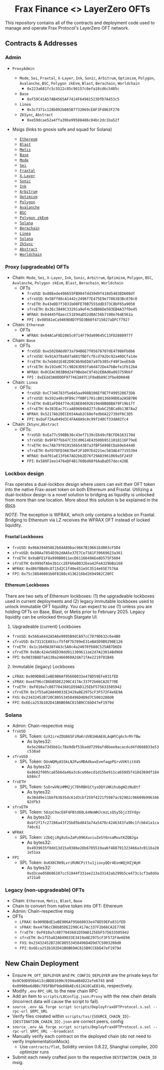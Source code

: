 <h1 align="center">Frax Finance <> LayerZero OFTs</h1>
This repository contains all of the contracts and deployment code used to manage and operate Frax Protocol's LayerZero OFT network.


## Contracts & Addresses
### Admin
- `ProxyAdmin`
  - `Mode`, `Sei`, `Fraxtal`, `X-Layer`, `Ink`, `Sonic`, `Arbitrum`, `Optimism`, `Polygon`, `Avalanche`, `BSC`, `Polygon zkEvm`, `Blast`, `Berachain`, `Worldchain`
    - `0x223a681fc5c5522c85c96157c0efa18cd6c5405c`
  - `Base`
    - `0xF59C41A57AB4565AF7424F64981523DfD7A453c5`
  - `Linea`
    - `0x3cf371c128b092b085B7732069cEAF3Fd863F270`
  - `ZKSync`, `Abstract`
    - `0xe59dcae52a4ffa39be99588486c84bc2dc1ba52f`

- Msigs (links to gnosis safe and squad for Solana)
  - [`Ethereum`](https://app.safe.global/home?safe=eth:0xB1748C79709f4Ba2Dd82834B8c82D4a505003f27)
  - [`Blast`](https://app.safe.global/home?safe=blast:0x33A133020b2C2CD41a24F74033B11EC2fC0bF97a)
  - [`Metis`](https://metissafe.tech/home?safe=metis-andromeda:0xF4A4F32732F9B2fB84Ee28c58616946F3bF80F7d)
  - [`Base`](https://app.safe.global/home?safe=base:0xCBfd4Ef00a8cf91Fd1e1Fe97dC05910772c15E53)
  - [`Mode`](https://safe.optimism.io/home?safe=mode:0x6336CFA6eDBeC2A459d869031DB77fC2770Eaa66)
  - [`Sei`](https://sei-safe.protofire.io/home?safe=sei:0x0357D02fc95320b990322d3ff69204c3D251171b)
  - [`Fraxtal`](https://safe.mainnet.frax.com/home?safe=fraxtal:0x5f25218ed9474b721d6a38c115107428E832fA2E)
  - [`X-Layer`](https://app.safe.global/home?safe=xlayer:0xe7Cc52f0C86f4FAB6630f1E26167B487fbF66a61)
  - [`Sonic`](https://app.safe.global/home?safe=sonic:0x87c7A1ef67c67cd57CBF101522a0c3B19D2C3aAc)
  - [`Ink`](https://app.safe.global/home?safe=ink:0x91eBC17cD330DD694225133455583FBCA54b8eC8)
  - [`Arbitrum`](https://app.safe.global/home?safe=arb1:0x3da490b19F300E7cb2280426C8aD536dB2df445c)
  - [`Optimism`](https://app.safe.global/home?safe=oeth:0x419e672d625f998dd07a7ecf2E06B896F8717cb2)
  - [`Polygon`](https://app.safe.global/home?safe=matic:0xDbf59edA454679bB157b3B048Ba54C4D762b559E)
  - [`Avalanche`](https://app.safe.global/home?safe=avax:0xBF1fF4D8B05F0871ca3f49e49fF1cA8AeeBD3b4b)
  - [`BSC`](https://app.safe.global/home?safe=bnb:0xB1eff95B323D60cc04B1a44Ca1dBcbC935ae2C84)
  - [`Polygon zkEvm`](https://app.safe.global/home?safe=zkevm:0x57445fD8d544e5D313e4f715220103b091814df4)
  - [`Solana`](https://app.squads.so/squads/FSRTW4KPGifKL8yKcZ8mfoR9mKtAjwZiTHbHwgix8AQo/home)
  - [`Berachain`](https://safe.berachain.com/home?safe=berachain:0x436b303dAf4b95e94ad86cA3821d5E50eB0De3aA)
  - [`Linea`](https://safe.linea.build/home?safe=linea:0x0E5a5284820E350ffce7fe7ba3364FaC1C53eaFD)
  - [`Solana`](https://app.squads.so/squads/FSRTW4KPGifKL8yKcZ8mfoR9mKtAjwZiTHbHwgix8AQo/home)
  - [`ZkSync`](https://app.safe.global/home?safe=zksync:0x66716ae60898dD4479B52aC4d92ef16C1821f420)
  - [`Abstract`](https://abstract-safe.protofire.io/home?safe=abstract:0xcC20eAE3CdC554E96291708B362dF349CC443808)
  - [`Worldchain`](https://app.safe.global/home?safe=wc:0xf57d47c3EA11c12253dBc0BeAf097d5c206e8773)

### Proxy (upgradeable) OFTs
- Chain: `Mode`, `Sei`, `X-Layer`, `Ink`, `Sonic`, `Arbitrum`, `Optimism`, `Polygon`, `BSC`, `Avalanche`, `Polygon zkEvm`, `Blast`, `Berachain`, `Worldchain`
  - OFTs
    - `frxUSD`: `0x80Eede496655FB9047dd39d9f418d5483ED600df`
    - `sfrxUSD`: `0x5Bff88cA1442c2496f7E475E9e7786383Bc070c0`
    - `frxETH`: `0x43eDD7f3831b08FE70B7555ddD373C8bF65a9050`
    - `sfrxETH`: `0x3Ec3849C33291a9eF4c5dB86De593EB4A37fDe45`
    - `WFRAX`: `0x64445f0aecC51E94aD52d8AC56b7190e764E561a`
    - `FPI` : `0x90581eCa9469D8D7F5D3B60f4715027aDFCf7927`
- Chain: `Ethereum`
  - OFTs
    - `WFRAX`: `0x04ACaF8D2865c0714F79da09645C13FD2888977f`
- Chain: `Base`
  - OFTs
    - `frxUSD`: `0xe5020A6d073a794B6E7f05678707dE47986Fb0b6`
    - `sfrxUSD`: `0x91A3f8a8d7a881fBDfcfEcd7A2Dc92a46DCfa14e`
    - `frxETH`: `0x7eb8d1E4E2D0C8b9bEDA7a97b305cF49F3eeE8dA`
    - `sfrxETH`: `0x192e0C7Cc9B263D93fa6d472De47bBefe1Fb12bA`
    - `WFRAX`: `0x0CEAC003B0d2479BebeC9f4b2EBAd0a803759bbf`
    - `FPI` : `0xEEdd3A0DDDF977462A97C1F0eBb89C3fbe8D084B`
- Chain: `Linea`
  - OFTs:
      - `frxUSD`: `0xC7346783f5e645aa998B106Ef9E7f499528673D8`
      - `sfrxUSD`: `0x592a48c0FB9c7f8BF1701cB0136b90DEa2A5B7B6`
      - `frxETH`: `0xB1aFD04774c02AE84692619448B08BA79F19b1ff`
      - `sfrxETH`: `0x383Eac7CcaA89684b8277cBabC25BCa8b13B7Aa2`
      - `WFRAX`: `0x5217Ab28ECE654Aab2C68efedb6A22739df6C3D5`
      - `FPI`:  `0xDaF72Aa849d3C4FAA8A9c8c99f240Cf33dA02fc4`
- Chain: `ZkSync`,`Abstract`
  - OFTs:
      - `frxUSD`: `0xEa77c590Bb36c43ef7139cE649cFBCFD6163170d`
      - `sfrxUSD`: `0x9F87fbb47C33Cd0614E43500b9511018116F79eE`
      - `frxETH`: `0xc7Ab797019156b543B7a3fBF5A99ECDab9eb4440`
      - `sfrxETH`: `0xFD78FD3667DeF2F1097Ed221ec503AE477155394`
      - `WFRAX`: `0xAf01aE13Fb67AD2bb2D76f29A83961069a5F245F`
      - `FPI`: `0x580F2ee1476eDF4B1760bd68f6AaBaD57dec420E`


### Lockbox design
Frax operates a dual-lockbox design where users can exit their OFT token into the native Frax-asset token on both Ethereum and Fraxtal.  Utilizing a dual-lockbox design is a novel solution to bridging as liquidity is  unlocked from more than one location.  More about this solution is be explained in the [docs](https://docs.frax.com/protocol/crosschain/overview).

*NOTE*: The exception is WFRAX, which only contains a lockbox on Fraxtal.  Bridging to Ethereum via LZ receives the WFRAX OFT instead of locked liquidity.

#### Fraxtal Lockboxes
- `frxUSD`: `0x96A394058E2b84A89bac9667B19661Ed003cF5D4`
- `sfrxUSD`: `0x88Aa7854D3b2dAA5e37E7Ce73A1F39669623a361`
- `frxETH`: `0x9aBFE1F8a999B0011ecD6116649AEe8D575F5604`
- `sfrxETH`: `0x999dfAbe3b1cc2EF66eB032Eea42FeA329bBa168`
- `WFRAX`: `0xd86fBBd0c8715d2C1f40e451e5C3514e65E7576A`
- `FPI`: `0x75c38D46001b0F8108c4136216bd2694982C20FC`

#### Ethereum Lockboxes
There are two sets of Ethereum lockboxes: (1) the upgradeable lockboxes used in current deployments and (2) legacy immutable lockboxes used to unlock immutable OFT liquidity.
You can expect to use (1) unless you are holding OFTs on Base, Blast, or Metis prior to February 2025.  Legacy liquidity can be unlocked through Stargate UI.
1. Upgradeable (current) Lockboxes
  - `frxUSD`: `0x566a6442A5A6e9895B9dCA97cC7879D632c6e4B0`
  - `sfrxUSD`: `0x7311CEA93ccf5f4F7b789eE31eBA5D9B9290E126`
  - `frxETH` : `0x1c1649A38f4A3c5A0c4a24070f688C525AB7D6E6`
  - `sfrxETH`: `0xbBc424e58ED38dd911309611ae2d7A23014Bd960`
  - `FPI`: `0x9033BAD7aA130a2466060A2dA71fAe2219781B4b`
2. Immutable (legacy) Lockboxes
  - `LFRAX`: `0x909DBdE1eBE906Af95660033e478D59EFe831fED`
  - `sFRAX`: `0xe4796cCB6bB5DE2290C417Ac337F2b66CA2E770E`
  - `frxETH` : `0xF010a7c8877043681D59AD125EbF575633505942`
  - `sfrxETH`: `0x1f55a02A049033E3419a8E2975cF3F572F4e6E9A`
  - `FXS`: `0x23432452B720C80553458496D4D9d7C5003280d0`
  - `FPI`: `0x6Eca253b102D41B6B69AC815B9CC6bD47eF1979d`

### Solana
- Admin: Chain-respective msig
- `frxUSD`
  - SPL Token: `GzX1ireZDU865FiMaKrdVB1H6AE8LAqWYCg6chrMrfBw`
    - As bytes32: `0x5e208a73d5bb1c78e9dbf53badd7299afd6bee9acacdcd4fd668833e53c538ad`
- `sfrxUSD`
  - SPL Token: `DUvWQMyASSkLNJFwsMDA4kwxEvmfaqpPGrvUVKtitX45`
    - As bytes32: `0x8602f005ca65b6da46a3c6ce66ecd1d15be911ca650d5f418d369df184b584cf`
- `frxETH`
  - SPL Token: `5sDrwVNiHMM2jC78hRBH1CtysDQYiNKihubgW2zNu8tf`
    - As bytes32: `0x38dd9e11bbf63835dc61d3cbf259f4221f5987ac92982c96609b99634662dfb3`
- `sfrxETH`
  - SPL Token: `58zpC9acE6F4FBtd88L64NoWHJcmzLsQSy5bjz35Ydgv`
    - As bytes32: `0xbf2f1fc27286a43f25b05bd843a74a5478c4246343fa90c1fcb641a1caf46c61`
- `WFRAX`
  - SPL Token: `zZbQjiRg8uSxZaPu996XuviuZeSY6nsaMuutKZQBJga`
    - As bytes32: `0x4939035f8dd13d15a9386e28b6705519aa6f488791323466a3c0116a201e51aa`
- `FPI`
  - SPL Token: `8xKX8CRH9LxriRUNCPittu1jiovyQQr4EonWQjHZjWyH`
    - As bytes32: `0xd3cee058686107cc51844f331ee213a33142ab299b5ce473c1cf3a8ddaa721a0`

### Legacy (non-upgradeable) OFTs
- Chain: `Ethereum`, `Metis`, `Blast`, `Base`
- Chain to convert from native token into OFT: Ethereum
- Admin: Chain-respective msig
- OFTs
  - `LFRAX`: `0x909DBdE1eBE906Af95660033e478D59EFe831fED`
  - `sFRAX`: `0xe4796cCB6bB5DE2290C417Ac337F2b66CA2E770E`
  - `frxETH` : `0xF010a7c8877043681D59AD125EbF575633505942`
  - `sfrxETH`: `0x1f55a02A049033E3419a8E2975cF3F572F4e6E9A`
  - `FXS`: `0x23432452B720C80553458496D4D9d7C5003280d0`
  - `FPI`: `0x6Eca253b102D41B6B69AC815B9CC6bD47eF1979d`


## New Chain Deployment
- Ensure `PK_OFT_DEPLOYER` and `PK_CONFIG_DEPLOYER` are the private keys for `0x9C9dD956b413cdBD81690c9394a6B4D22afe6745` and `0x0990be6dB8c785FBbF9deD8bAEc612A10CaE814b`, respectively.
- Modify `.env` `RPC_URL` to the new chain RPC
- Add an item to `scripts/L0Config.json:Proxy` with the new chain details (incorrect data will cause the script to fail).
- `source .env && forge script scripts/DeployFraxOFTProtocol.s.sol --rpc-url $RPC_URL`
- Verify files created within `scripts/txs/{SOURCE_CHAIN_ID}-{DESTINATION_CHAIN_ID}.json` are correct peers, config
- `source .env && forge script scripts/DeployFraxOFTProtocol.s.sol --rpc-url $RPC_URL --broadcast`
- Manually verify each contract on the deployed chain (do not need to verify ImplementationMock)
  - Use `contracts/flat`, Solidity version 0.8.22, Shanghai compiler, 200 optimizer runs
- Submit each newly crafted json to the respective `DESTINATION_CHAIN_ID` msig. 